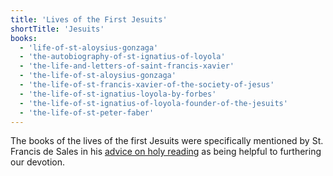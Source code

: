 ```yaml
---
title: 'Lives of the First Jesuits'
shortTitle: 'Jesuits'
books:
  - 'life-of-st-aloysius-gonzaga'
  - 'the-autobiography-of-st-ignatius-of-loyola'
  - 'the-life-and-letters-of-saint-francis-xavier'
  - 'the-life-of-st-aloysius-gonzaga'
  - 'the-life-of-st-francis-xavier-of-the-society-of-jesus'
  - 'the-life-of-st-ignatius-loyola-by-forbes'
  - 'the-life-of-st-ignatius-of-loyola-founder-of-the-jesuits'
  - 'the-life-of-st-peter-faber'
---
```


The books of the lives of the first Jesuits were specifically mentioned by St. Francis de Sales in his [advice on holy reading](/book-snippets/2021-06-26-how-we-should-do-holy-reading.html) as being helpful to furthering our devotion.
